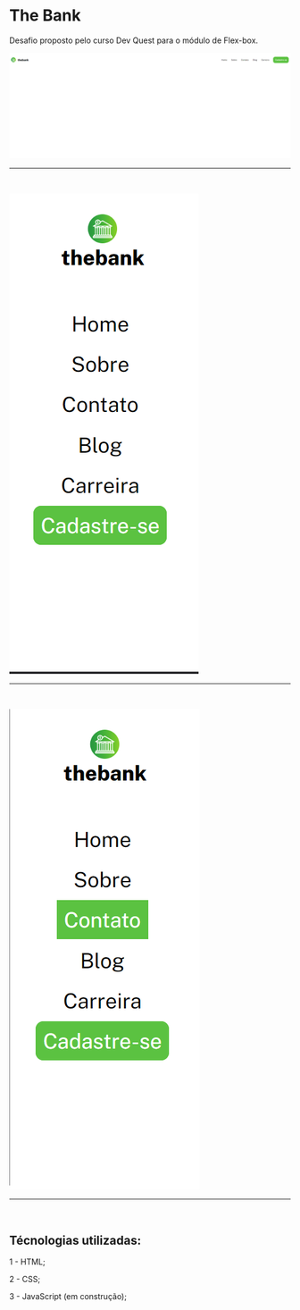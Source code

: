# The Bank

Desafio proposto pelo curso Dev Quest para o módulo de Flex-box.

![Aqui você confere o design para desktop:](./scr/design/design-desktop.png)

<hr><br>

![Também temos a versão para mobile:](./scr/design/design-mobile.png)

<hr><br>

![E o diferencial do menu ativado:](./scr/design/active-state.png)

<hr><br>

## Técnologias utilizadas:

1 - HTML;

2 - CSS;

3 - JavaScript (em construção);